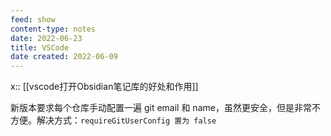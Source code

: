 ```yaml
---
feed: show
content-type: notes
date: 2022-06-23
title: VSCode
date created: 2022-06-09
---
```

x:: [[vscode打开Obsidian笔记库的好处和作用]]

新版本要求每个仓库手动配置一遍 git email 和 name，虽然更安全，但是非常不方便。解决方式：`requireGitUserConfig 置为 false`

